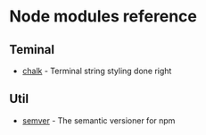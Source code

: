 # Node modules reference

## Teminal

- [chalk](https://github.com/chalk/chalk) - Terminal string styling done right


## Util

- [semver](https://docs.npmjs.com/misc/semver) - The semantic versioner for npm

